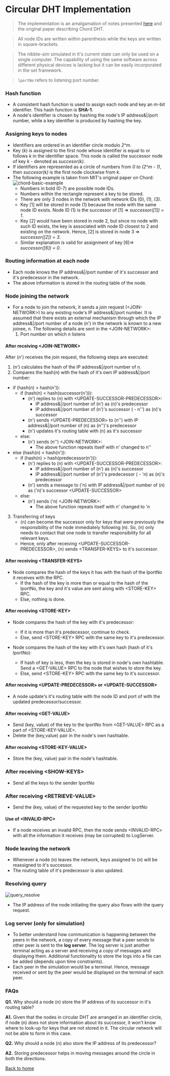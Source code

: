 # Circular DHT Implementation

> The implementation is an amalgamation of notes presented [here](./circ_dht.md) and the original paper describing Chord DHT.

> All node IDs are written within parenthesis while the keys are written in square-brackets.

> The nibble-sim simulated in it's current state can only be used on a single computer. The capability of using the same software across different physical devices is lacking but it can be easily incorporated in the set framework.

> `lportNo` refers to listening port number.

### Hash function
- A consistent hash function is used to assign each node and key an *m*-bit identifier. This hash function is **SHA-1**.
- A node's identifier is chosen by hashing the node's IP address&|/port number, while a key identifier is produced by hashing the key.

### Assigning keys to nodes
- Identifiers are ordered in an identifier circle modulo *2^m*.
- Key (*k*) is assigned to the first node whose identifier is equal to or follows *k* in the identifier space. This node is called the successor node of key *k* - denoted as *succesor(k)*.
- If identifiers are represented as a circle of numbers from *0 to (2^m - 1)*, then *succesor(k)* is the first node clockwise from *k*.
- The following example is taken from MIT's original paper on Chord:
![chord-basic-example](./images/chord_identifier_circle_eg.png)
    - Numbers in bold (0-7) are possible node IDs.
    - Numbers within the rectangle represent a key to be stored.
    - There are only 3 nodes in the network with network IDs (0), (1), (3).
    - Key [1] will be stored in node (1) because the node with the same node ID exists. Node ID (1) is the successor of [1] => *successor([1]) = 1*.
    - Key [2] would have been stored in node 2, but since no node with such ID exists, the key is associated with node ID closest to 2 and existing on the network. Hence, [2] is stored in node 3 => *successor([2]) = 3*.
    - Similar explanation is valid for assignment of key [6]=> *successor([6]) = 0*.

### Routing information at each node
- Each node knows the IP address&|/port number of it's successor and it's predecessor in the network.
- The above information is stored in the routing table of the node.

### Node joining the network
- For a node to join the network, it sends a *join* request (<JOIN-NETWORK\>) to any existing node's IP address&|/port number. It is assumed that there exists an external mechanism through which the IP address&|/port number of a node (n') in the network is known to a new joinee, *n*. The following details are sent in the <JOIN-NETWORK\>:
    1. Port number on which *n* listens

#### After receiving <JOIN-NETWORK\>
After (n') receives the *join* request, the following steps are executed:
1. (n') calculates the hash of the IP address&|/port number of *n*.
2. Compares the hash(n) with the hash of it's own IP address&|/port number:
- if (hash(n) > hash(n')):
    - if (hash(n) < hash(successor(n'))):
        - (n') replies to (n) with <UPDATE-SUCCESSOR-PREDECESSOR\>:
            - IP address&|/port number of (n') as (n)'s predecessor
            - IP address&|/port number of (n')'s successor ( - n'') as (n)'s successor
        - (n') sends <UPDATE-PREDECESSOR\> to (n'') with IP address&|/port number of (n) as (n'')'s predecessor 
        - (n') updates it's routing table with (n) as it's successor
    - else:
        - (n') sends (n'') <JOIN-NETWORK\>:
            - The above function repeats itself with n' changed to n''
- else (hash(n) < hash(n')):
    - if (hash(n) > hash(predecessor(n'))):
        - (n') replies to (n) with <UPDATE-SUCCESSOR-PREDECESSOR\>:
            - IP address&|/port number of (n') as (n)'s successor
            - IP address&|/port number of (n')'s predecessor ( - 'n) as (n)'s predecessor
        - (n') sends a message to ('n) with IP address&|/port number of (n) as ('n)'s successor <UPDATE-SUCCESSOR\>
    - else:
        - (n') sends ('n) <JOIN-NETWORK\>:
            - The above function repeats itself with n' changed to 'n
3. Transferring of keys
    - (n) can become the successor only for keys that were previously the responsibility of the node immediately following (n). So, (n) only needs to contact that one node to transfer responsibility for all relevant keys.
    - Hence, only after receiving <UPDATE-SUCCESSOR-PREDECESSOR\>, (n) sends <TRANSFER-KEYS\> to it's successor.

#### After receiving <TRANSFER-KEYS\>
- Node compares the hash of the keys it has with the hash of the lportNo it receives with the RPC.
    - If the hash of the key is more than or equal to the hash of the lportNo, the key and it's value are sent along with <STORE-KEY\> RPC.
    - Else, nothing is done.

#### After receiving <STORE-KEY\>
- Node compares the hash of the key with it's predecessor:
    - If it is more than it's predecessor, continue to check.
    - Else, send <STORE-KEY\> RPC with the same key to it's predecessor.

- Node compares the hash of the key with it's own hash (hash of it's lportNo):
    - If hash of key is less, then the key is stored in node's own hashtable. Send a <GET-VALUE\> RPC to the node that wishes to store the key.
    - Else, send <STORE-KEY\> RPC with the same key to it's successor.

#### After receiving <UPDATE-PREDECESSOR\> or <UPDATE-SUCCESSOR\> 
- A node update's it's routing table with the node ID and port of with the updated predecessor/successor.

#### After receiving <GET-VALUE\>
- Send (key, value) of the key to the lportNo from <GET-VALUE\> RPC as a part of <STORE-KEY-VALUE\>.
- Delete the (key,value) pair in the node's own hashtable.

#### After receiving <STORE-KEY-VALUE\>
- Store the (key, value) pair in the node's hashtable.

### After receiving <SHOW-KEYS\>
- Send all the keys to the sender IportNo

### After receiving <RETRIEVE-VALUE\>
- Send the (key, value) of the requested key to the sender IportNo

#### Use of <INVALID-RPC\>
- If a node receives an invalid RPC, then the node sends <INVALID-RPC\> with all the information it receives (may be corrupted) to LogServer. 

### Node leaving the network
- Whenever a node (n) leaves the network, keys assigned to (n) will be reassigned to it's successor.
- The routing table of it's predecessor is also updated.

### Resolving query
![query_resolve](./images/query_resolve.jpg)
- The IP address of the node initiating the query also flows with the query request.

### Log server (only for simulation)
- To better understand how communication is happening between the peers in the network, a copy of every message that a peer sends to other peer is sent to the **log server**. The log server is just another terminal acting as a server and receiving a copy of messages and displaying them. Additional functionality to store the logs into a file can be added (depends upon time constraints).
- Each peer in the simulation would be a terminal. Hence, message received or sent by the peer would be displayed on the terminal of each peer.

### FAQs
**Q1.** Why should a node (n) store the IP address of its successor in it's routing table?

**A1.** Given that the nodes in circular DHT are arranged in an identifier circle, if node (n) does not store information about its successor, it won't know where to look-up for keys that are not stored in it. The circular network will not be able to form in this case.

**Q2.** Why should a node (n) also store the IP address of its predecessor?

**A2.** Storing predecessor helps in moving messages around the circle in both the directions.

[Back to home](./Home.md)